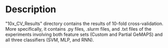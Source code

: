 # Description

"10x_CV_Results" directory contains the results of 10-fold cross-validation. More specifically, it contains .py files, .slurm files, and .txt files of the experiments involving both feature sets (Custom and Partial GeMAPS) and all three classifiers (SVM, MLP, and RNN).


